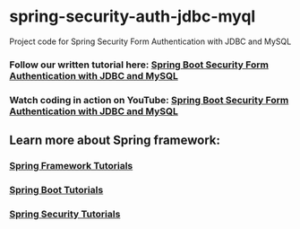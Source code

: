 # spring-security-auth-jdbc-myql
Project code for Spring Security Form Authentication with JDBC and MySQL
### Follow our written tutorial here: [Spring Boot Security Form Authentication with JDBC and MySQL](https://www.codejava.net/frameworks/spring-boot/form-authentication-with-jdbc-and-mysql)
### Watch coding in action on YouTube: [Spring Boot Security Form Authentication with JDBC and MySQL](https://www.youtube.com/watch?v=Dt0ZaeO3_y8)
## Learn more about Spring framework:
### [Spring Framework Tutorials](https://www.codejava.net/spring-tutorials)
### [Spring Boot Tutorials](https://www.codejava.net/spring-boot-tutorials)
### [Spring Security Tutorials](https://www.codejava.net/spring-security-tutorials)
